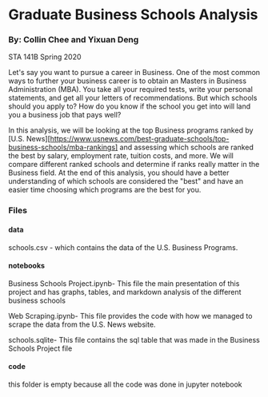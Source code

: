 # Graduate Business Schools Analysis

### By: Collin Chee and Yixuan Deng

STA 141B Spring 2020

Let's say you want to pursue a career in Business. One of the most common ways to further your business career is to obtain an Masters in Business Administration (MBA). You take all your required tests, write your personal statements, and get all your letters of recommendations. But which schools should you apply to? How do you know if the school you get into will land you a business job that pays well?

In this analysis, we will be looking at the top Business programs ranked by [U.S. News][https://www.usnews.com/best-graduate-schools/top-business-schools/mba-rankings] and assessing which schools are ranked the best by salary, employment rate, tuition costs, and more. We will compare different ranked schools and determine if ranks really matter in the Business field. At the end of this analysis, you should have a better understanding of which schools are considered the "best" and have an easier time choosing which programs are the best for you.



### Files

#### data

schools.csv - which contains the data of the U.S. Business Programs.

#### notebooks

Business Schools Project.ipynb- This file the main presentation of this project and has graphs, tables, and markdown analysis of the different business schools

Web Scraping.ipynb- This file provides the code with how we managed to scrape the data from the U.S. News website.

schools.sqlite- This file contains the sql table that was made in the Business Schools Project file



#### code

this folder is empty because all the code was done in jupyter notebook











 